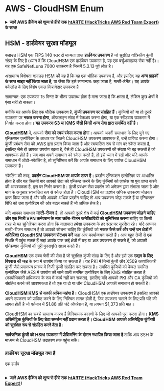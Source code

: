 # AWS - CloudHSM Enum

<details>

<summary><strong>जानें AWS हैकिंग को शून्य से हीरो तक</strong> <a href="https://training.hacktricks.xyz/courses/arte"><strong>htARTE (HackTricks AWS Red Team Expert)</strong></a><strong> के साथ!</strong></summary>

HackTricks का समर्थन करने के अन्य तरीके:

* अगर आप अपनी **कंपनी का विज्ञापन HackTricks में देखना चाहते हैं** या **HackTricks को PDF में डाउनलोड करना चाहते हैं** तो [**सब्सक्रिप्शन प्लान**](https://github.com/sponsors/carlospolop) देखें!
* [**आधिकारिक PEASS और HackTricks स्वैग**](https://peass.creator-spring.com) प्राप्त करें
* हमारे विशेष [**NFTs**](https://opensea.io/collection/the-peass-family) संग्रह, [**The PEASS Family**](https://opensea.io/collection/the-peass-family) खोजें
* **शामिल हों** 💬 [**डिस्कॉर्ड समूह**](https://discord.gg/hRep4RUj7f) या [**टेलीग्राम समूह**](https://t.me/peass) या हमें **ट्विटर** 🐦 [**@hacktricks_live**](https://twitter.com/hacktricks_live)** पर फॉलो** करें।
* **अपने हैकिंग ट्रिक्स साझा करें, HackTricks** और [**HackTricks Cloud**](https://github.com/carlospolop/hacktricks-cloud) github repos में PR जमा करके।

</details>

## HSM - हार्डवेयर सुरक्षा मॉड्यूल

क्लाउड HSM एक FIPS 140 स्तर दो मान्यता प्राप्त **हार्डवेयर उपकरण** है जो सुरक्षित यांत्रिकीय कुंजी संग्रह के लिए है (ध्यान दें कि CloudHSM एक हार्डवेयर उपकरण है, यह एक वर्चुअलाइज्ड सेवा नहीं है)। यह एक SafeNetLuna 7000 उपकरण है जिसमें 5.3.13 पूर्व लोड है।

असामान्य विशेषता क्लाउड HSM की यह है कि यह एक भौतिक उपकरण है, और इसलिए यह **अन्य ग्राहकों के साथ साझा नहीं किया जाता है**, या जैसा कि इसे सामान्यत: कहा जाता है, मल्टी-टेनेंट। यह आपके वर्कलोड के लिए विशेष एकल किरायेदार उपकरण है

सामान्यत: एक उपकरण 15 मिनट के भीतर उपलब्ध होता है माना जाता है कि क्षमता है, लेकिन कुछ क्षेत्रों में ऐसा नहीं हो सकता।

क्योंकि यह आपके लिए एक भौतिक उपकरण है, **कुंजी उपकरण पर संग्रहित हैं**। कुंजियों को या तो दूसरे उपकरण पर **नकल करना होगा**, ऑफलाइन संग्रह में बैकअप करना होगा, या एक स्टैंडबाय उपकरण में निर्यात करना होगा। **यह उपकरण S3 या KMS जैसी किसी अन्य सेवा द्वारा समर्थित नहीं है**।

**CloudHSM** में, आपको **सेवा को स्वयं स्केल करना होगा**। आपको अपनी समाधान के लिए चुने गए एन्क्रिप्शन एल्गोरिदम के आधार पर जितने CloudHSM उपकरण आवश्यक हैं, उन्हें प्राविष्ट करना होगा।\
कुंजी प्रबंधन सेवा को AWS द्वारा प्रदान किया जाता है और स्वचालित रूप से मांग पर स्केल करता है, इसलिए जैसे ही आपका उपयोग बढ़ता है, वैसे ही CloudHSM उपकरणों की संख्या भी बढ़ सकती है जो आवश्यक होते हैं। जब आप अपने समाधान को स्केल करते हैं, तो इसे ध्यान में रखें और यदि आपके समाधान में ऑटो-स्केलिंग है, तो सुनिश्चित करें कि आपके समाधान के लिए पर्याप्त CloudHSM उपकरण हैं।

स्केलिंग की तरह, **प्रदर्शन CloudHSM पर आपके ऊपर है**। प्रदर्शन एन्क्रिप्शन एल्गोरिदम पर आधारित होता है और यह कितनी बार आपको डेटा को एन्क्रिप्ट करने के लिए कुंजियों को एक्सेस या पुनः प्राप्त करने की आवश्यकता है, इस पर निर्भर करता है। कुंजी प्रबंधन सेवा प्रदर्शन को अमेज़न द्वारा संभाला जाता है और मांग के अनुसार स्वचालित रूप से स्केल होता है। CloudHSM का प्रदर्शन अधिक उपकरण जोड़कर प्राप्त किया जाता है और यदि आपको अधिक प्रदर्शन चाहिए तो आप उपकरण जोड़ सकते हैं या एन्क्रिप्शन विधि को उस एल्गोरिदम की ओर बदल सकते हैं जो अधिक तेज है।

यदि आपका समाधान **मल्टी-रीजन** है, तो आपको दूसरे क्षेत्र में कई **CloudHSM उपकरण जोड़ने चाहिए और एक निजी VPN कनेक्शन के साथ क्रॉस-रीजन कनेक्टिविटी को सुनिश्चित करना** चाहिए या किसी तरह से यह सुनिश्चित करना होगा कि यातायात हमेशा उपकरण के हर स्तर पर सुरक्षित रहे। यदि आपका मल्टी-रीजन समाधान है तो आपको सोचना चाहिए कि कुंजियों को **नकल कैसे करें और उन्हें उन क्षेत्रों में अतिरिक्त CloudHSM उपकरण सेटअप करें** जहां आप कार्यान्वयन करते हैं। आप बहुत तेजी से एक स्थिति में पहुंच सकते हैं जहां आपके पास कई क्षेत्रों में छह या आठ उपकरण हो सकते हैं, जो आपकी एन्क्रिप्शन कुंजियों की पूरी पुनरावृत्ति सक्षम करते हैं।

**CloudHSM** एक उच्च श्रेणी की सेवा है जो सुरक्षित कुंजी संग्रह के लिए है और इसे एक **उद्यम के लिए विश्वास की जड़** के रूप में उपयोग किया जा सकता है। यह PKI में निजी कुंजी और X509 कार्याधिकारी कुंजी जैसे प्रमाणपत्र प्रारूप में निजी कुंजी संग्रहित कर सकता है। सममित कुंजियों को केवल सममित एल्गोरिदम जैसे AES में उपयोग की जाने वाली सममित एल्गोरिदम के लिए KMS संग्रहित करता है (कार्याधिकारी प्राधिकरण के रूप में कार्य नहीं कर सकता), इसलिए यदि आपको PKI और CA कुंजियों को संग्रहित करने की आवश्यकता है तो एक या दो या तीन CloudHSM आपकी समाधान हो सकती है।

**CloudHSM KMS से काफी अधिक महंगा है**। CloudHSM एक हार्डवेयर उपकरण है इसलिए आपको अपने उपकरण को प्राविष्ट करने के लिए निश्चित लागत होती है, फिर उपकरण चलाने के लिए प्रति घंटे की लागत होती है जो वर्तमान में $1.88 प्रति घंटे ऑपरेशन है, या लगभग $1,373 प्रति माह।

CloudHSM का सबसे सामान्य कारण है विनियामक कारणों के लिए जो आपको पूरा करना होगा। **KMS असिमेट्रिक कुंजियों के लिए डेटा समर्थन नहीं प्रदान करता है। CloudHSM आपको असिमेट्रिक कुंजियों को सुरक्षित रूप से संग्रहित करने देता है**।

**सार्वजनिक कुंजी को HSM उपकरण में प्रोविजनिंग के दौरान स्थापित किया जाता है** ताकि आप SSH के माध्यम से CloudHSM उदाहरण तक पहुंच सकें।

### हार्डवेयर सुरक्षा मॉड्यूल क्या है

एक हार्डव
```
```
<details>

<summary><strong>जानें AWS हैकिंग को शून्य से हीरो तक</strong> <a href="https://training.hacktricks.xyz/courses/arte"><strong>htARTE (HackTricks AWS Red Team Expert)</strong></a><strong>!</strong></summary>

दूसरे तरीके HackTricks का समर्थन करने के लिए:

* अगर आप अपनी **कंपनी का विज्ञापन HackTricks में देखना चाहते हैं** या **HackTricks को PDF में डाउनलोड करना चाहते हैं** तो [**सब्सक्रिप्शन प्लान्स**](https://github.com/sponsors/carlospolop) देखें!
* [**आधिकारिक PEASS & HackTricks swag**](https://peass.creator-spring.com) प्राप्त करें
* हमारे विशेष [**NFTs**](https://opensea.io/collection/the-peass-family) संग्रह [**The PEASS Family**](https://opensea.io/collection/the-peass-family) खोजें
* **शामिल हों** 💬 [**Discord समूह**](https://discord.gg/hRep4RUj7f) या [**टेलीग्राम समूह**](https://t.me/peass) या हमें **Twitter** 🐦 [**@hacktricks_live**](https://twitter.com/hacktricks_live)** पर फॉलो** करें।
* **अपने हैकिंग ट्रिक्स साझा करें** द्वारा PRs सबमिट करके [**HackTricks**](https://github.com/carlospolop/hacktricks) और [**HackTricks Cloud**](https://github.com/carlospolop/hacktricks-cloud) github repos में।

</details>
